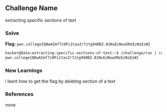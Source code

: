 ## Challenge Name
extracting specific sections of text

### Solve
**Flag:** `pwn.college{Q0wAImf7z9Pi1tasZr7ztg940BZ.01NxEzNxwSMzEzNzEzW}`

```bash
hacker@data~extracting-specific-sections-of-text:~$ /challenge/run | cut -d " " -f 2 | tr -d "\n"
pwn.college{Q0wAImf7z9Pi1tasZr7ztg940BZ.01NxEzNxwSMzEzNzEzW}
```

### New Learnings
i leant how to get the flag by deleting section of a text 

### References 
none
